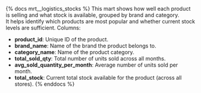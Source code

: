 {% docs mrt__logistics_stocks %}
This mart shows how well each product is selling and what stock is available, grouped by brand and category.  
It helps identify which products are most popular and whether current stock levels are sufficient.
Columns:
- **product_id**: Unique ID of the product.
- **brand_name**: Name of the brand the product belongs to.
- **category_name**: Name of the product category.
- **total_sold_qty**: Total number of units sold across all months.
- **avg_sold_quantity_per_month**: Average number of units sold per month.
- **total_stock**: Current total stock available for the product (across all stores).
{% enddocs %}